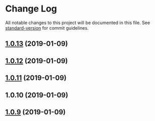# Change Log

All notable changes to this project will be documented in this file. See [standard-version](https://github.com/conventional-changelog/standard-version) for commit guidelines.

<a name="1.0.13"></a>
## [1.0.13](https://github.com/nwa2018/package-test-1/compare/v1.0.12...v1.0.13) (2019-01-09)



<a name="1.0.12"></a>
## [1.0.12](https://github.com/nwa2018/package-test-1/compare/v1.0.11...v1.0.12) (2019-01-09)



<a name="1.0.11"></a>
## [1.0.11](https://github.com/nwa2018/package-test-1/compare/v1.0.10...v1.0.11) (2019-01-09)



<a name="1.0.10"></a>
## 1.0.10 (2019-01-09)



<a name="1.0.9"></a>
## [1.0.9](https://github.com/nwa2018/package-test-1/compare/v1.0.7...v1.0.9) (2019-01-09)
